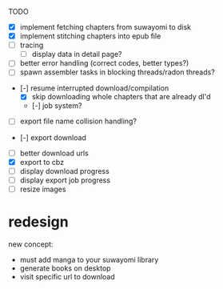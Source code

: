 TODO
- [x] implement fetching chapters from suwayomi to disk
- [x] implement stitching chapters into epub file
- [ ] tracing
    - [ ] display data in detail page?
- [ ] better error handling (correct codes, better types?)
- [ ] spawn assembler tasks in blocking threads/radon threads?
- [-] resume interrupted download/compilation
    - [x] skip downloading whole chapters that are already dl'd
    - [-] job system?
- [ ] export file name collision handling?
- [-] export download
- [ ] better download urls
- [x] export to cbz
- [ ] display download progress
- [ ] display export job progress
- [ ] resize images

# redesign
new concept:
- must add manga to your suwayomi library
- generate books on desktop
- visit specific url to download
